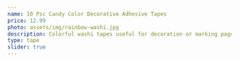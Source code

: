 ```yaml
---
name: 10 Psc Candy Color Decorative Adhesive Tapes
price: 12.99
photo: assets/img/rainbow-washi.jpg
description: Colorful washi tapes useful for decoration or marking pages!
type: tape
slider: true
---
```

